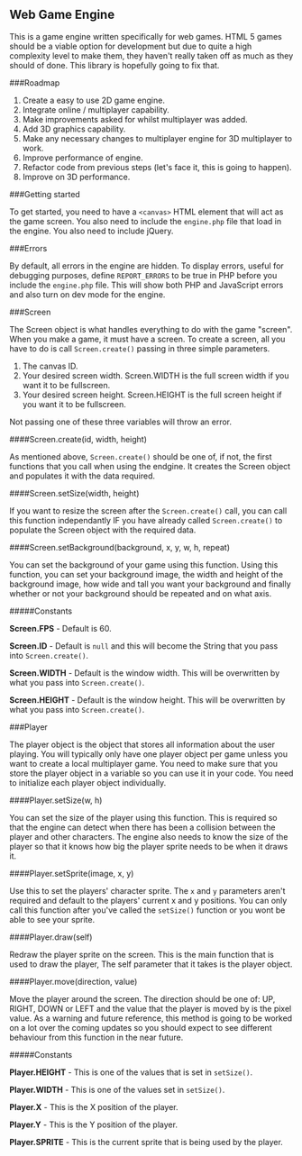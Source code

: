 Web Game Engine
---

This is a game engine written specifically for web games. HTML 5 games should be a viable option
for development but due to quite a high complexity level to make them, they haven't really taken
off as much as they should of done. This library is hopefully going to fix that.

###Roadmap

1. Create a easy to use 2D game engine.
2. Integrate online / multiplayer capability.
3. Make improvements asked for whilst multiplayer was added.
4. Add 3D graphics capability.
5. Make any necessary changes to multiplayer engine for 3D multiplayer to work.
6. Improve performance of engine.
7. Refactor code from previous steps (let's face it, this is going to happen).
8. Improve on 3D performance.

###Getting started

To get started, you need to have a `<canvas>` HTML element that will act as the game screen. You
also need to include the `engine.php` file that load in the engine. You also need to include jQuery.

###Errors

By default, all errors in the engine are hidden. To display errors, useful for debugging purposes,
define `REPORT_ERRORS` to be true in PHP before you include the `engine.php` file. This will show both
PHP and JavaScript errors and also turn on dev mode for the engine.

###Screen

The Screen object is what handles everything to do with the game "screen". When you make a game, it 
must have a screen. To create a screen, all you have to do is call `Screen.create()` passing in 
three simple parameters.

1. The canvas ID.
2. Your desired screen width. Screen.WIDTH is the full screen width if you want it to be fullscreen.
3. Your desired screen height. Screen.HEIGHT is the full screen height if you want it to be fullscreen.

Not passing one of these three variables will throw an error.

####Screen.create(id, width, height)

As mentioned above, `Screen.create()` should be one of, if not, the first functions that you call 
when using the endgine. It creates the Screen object and populates it with the data required.

####Screen.setSize(width, height)

If you want to resize the screen after the `Screen.create()` call, you can call this function 
independantly IF you have already called `Screen.create()` to populate the Screen object 
with the required data.

####Screen.setBackground(background, x, y, w, h, repeat)

You can set the background of your game using this function. Using this function, you can set your 
background image, the width and height of the background image, how wide and tall you want your 
background and finally whether or not your background should be repeated and on what axis.

#####Constants

**Screen.FPS** - Default is 60.

**Screen.ID** - Default is `null` and this will become the String that you pass into `Screen.create()`.

**Screen.WIDTH** - Default is the window width. This will be overwritten by what you pass into `Screen.create()`.

**Screen.HEIGHT** - Default is the window height. This will be overwritten by what you pass into `Screen.create()`.

###Player

The player object is the object that stores all information about the user playing. You will typically 
only have one player object per game unless you want to create a local multiplayer game. You need 
to make sure that you store the player object in a variable so you can use it in your code. You need 
to initialize each player object individually.

####Player.setSize(w, h)

You can set the size of the player using this function. This is required so that the engine can detect 
when there has been a collision between the player and other characters. The engine also needs to 
know the size of the player so that it knows how big the player sprite needs to be when it draws it.

####Player.setSprite(image, x, y)

Use this to set the players' character sprite. The `x` and `y` parameters aren't required and default 
to the players' current x and y positions. You can only call this function after you've called the 
`setSize()` function or you wont be able to see your sprite.

####Player.draw(self)

Redraw the player sprite on the screen. This is the main function that is used to draw the player, 
The self parameter that it takes is the player object.

####Player.move(direction, value)

Move the player around the screen. The direction should be one of: UP, RIGHT, DOWN or LEFT and the 
value that the player is moved by is the pixel value. As a warning and future reference, this method 
is going to be worked on a lot over the coming updates so you should expect to see different behaviour 
from this function in the near future.

#####Constants

**Player.HEIGHT** - This is one of the values that is set in `setSize()`.

**Player.WIDTH** - This is one of the values set in `setSize()`.

**Player.X** - This is the X position of the player.

**Player.Y** - This is the Y position of the player.

**Player.SPRITE** - This is the current sprite that is being used by the player.
